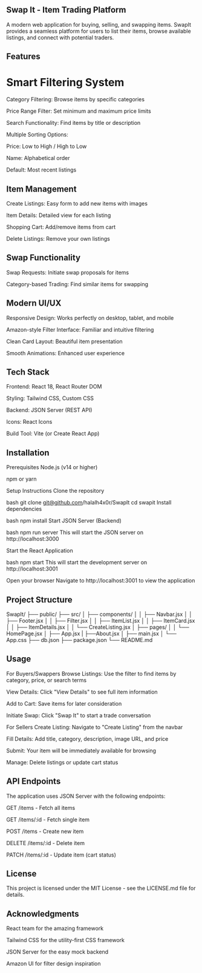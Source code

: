 ## Swap It - Item Trading Platform

A modern web application for buying, selling, and swapping items. SwapIt provides a seamless platform for users to list their items, browse available listings, and connect with potential traders.

## Features
# Smart Filtering System
Category Filtering: Browse items by specific categories

Price Range Filter: Set minimum and maximum price limits

Search Functionality: Find items by title or description

Multiple Sorting Options:

Price: Low to High / High to Low

Name: Alphabetical order

Default: Most recent listings

## Item Management
Create Listings: Easy form to add new items with images

Item Details: Detailed view for each listing

Shopping Cart: Add/remove items from cart

Delete Listings: Remove your own listings

## Swap Functionality
Swap Requests: Initiate swap proposals for items

Category-based Trading: Find similar items for swapping

## Modern UI/UX
Responsive Design: Works perfectly on desktop, tablet, and mobile

Amazon-style Filter Interface: Familiar and intuitive filtering

Clean Card Layout: Beautiful item presentation

Smooth Animations: Enhanced user experience

## Tech Stack
Frontend: React 18, React Router DOM

Styling: Tailwind CSS, Custom CSS

Backend: JSON Server (REST API)

Icons: React Icons

Build Tool: Vite (or Create React App)

## Installation
Prerequisites
Node.js (v14 or higher)

npm or yarn

Setup Instructions
Clone the repository

bash
git clone git@github.com/halalh4x0r/SwapIt
cd swapit
Install dependencies

bash
npm install
Start JSON Server (Backend)

bash
npm run server
This will start the JSON server on http://localhost:3000

Start the React Application

bash
npm start
This will start the development server on http://localhost:3001

Open your browser
Navigate to http://localhost:3001 to view the application


## Project Structure
SwapIt/
├── public/
├── src/
│   ├── components/
│   │   ├── Navbar.jsx
│   │   ├── Footer.jsx
│   │   ├── Filter.jsx
│   │   ├── ItemList.jsx
│   │   ├── ItemCard.jsx
│   │   ├── ItemDetails.jsx
│   │   └── CreateListing.jsx
│   ├── pages/
│   │   └── HomePage.jsx
│   ├── App.jsx
|   ├──About.jsx
│   ├── main.jsx
│   └── App.css
├── db.json
├── package.json
└── README.md

## Usage
For Buyers/Swappers
Browse Listings: Use the filter to find items by category, price, or search terms

View Details: Click "View Details" to see full item information

Add to Cart: Save items for later consideration

Initiate Swap: Click "Swap It" to start a trade conversation

For Sellers
Create Listing: Navigate to "Create Listing" from the navbar

Fill Details: Add title, category, description, image URL, and price

Submit: Your item will be immediately available for browsing

Manage: Delete listings or update cart status

## API Endpoints
The application uses JSON Server with the following endpoints:

GET /items - Fetch all items

GET /items/:id - Fetch single item

POST /items - Create new item

DELETE /items/:id - Delete item

PATCH /items/:id - Update item (cart status)



## License
This project is licensed under the MIT License - see the LICENSE.md file for details.

## Acknowledgments
React team for the amazing framework

Tailwind CSS for the utility-first CSS framework

JSON Server for the easy mock backend

Amazon UI for filter design inspiration